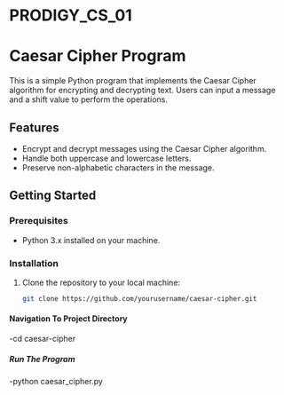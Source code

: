 # PRODIGY_CS_01
# Caesar Cipher Program

This is a simple Python program that implements the Caesar Cipher algorithm for encrypting and decrypting text. Users can input a message and a shift value to perform the operations.

## Features

- Encrypt and decrypt messages using the Caesar Cipher algorithm.
- Handle both uppercase and lowercase letters.
- Preserve non-alphabetic characters in the message.

## Getting Started

### Prerequisites

- Python 3.x installed on your machine.

### Installation

1. Clone the repository to your local machine:

   ```bash
   git clone https://github.com/yourusername/caesar-cipher.git

#### Navigation To Project Directory

-cd caesar-cipher

##### Run The Program

-python caesar_cipher.py
